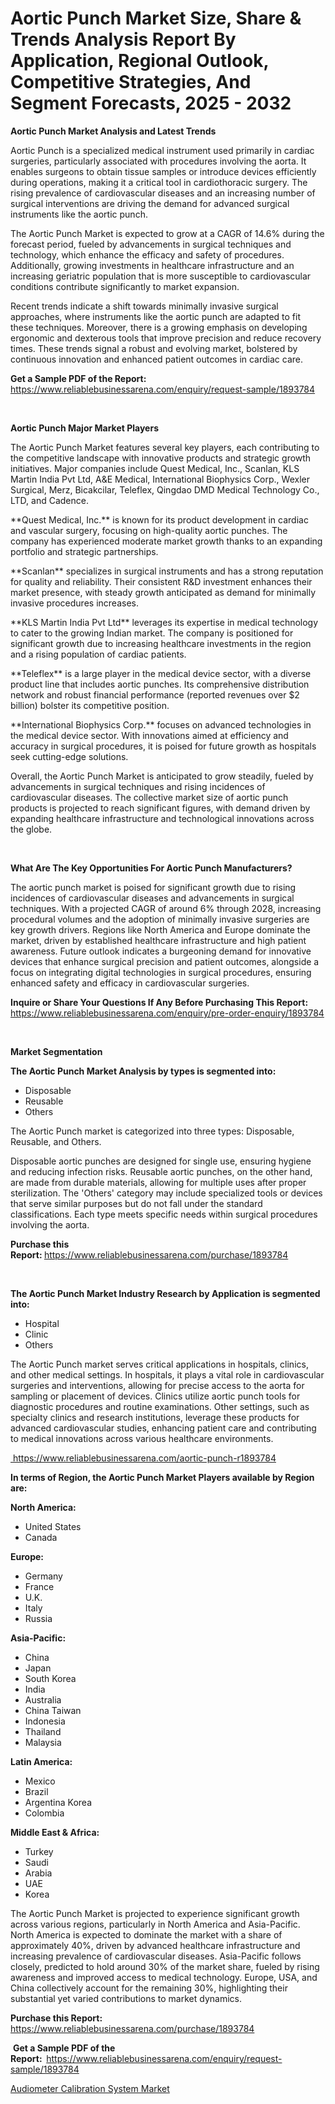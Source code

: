 <p><h1>Aortic Punch Market Size, Share & Trends Analysis Report By Application, Regional Outlook, Competitive Strategies, And Segment Forecasts, 2025 - 2032</h1></p><p><strong>Aortic Punch Market Analysis and Latest Trends</strong></p>
<p><p>Aortic Punch is a specialized medical instrument used primarily in cardiac surgeries, particularly associated with procedures involving the aorta. It enables surgeons to obtain tissue samples or introduce devices efficiently during operations, making it a critical tool in cardiothoracic surgery. The rising prevalence of cardiovascular diseases and an increasing number of surgical interventions are driving the demand for advanced surgical instruments like the aortic punch.</p><p>The Aortic Punch Market is expected to grow at a CAGR of 14.6% during the forecast period, fueled by advancements in surgical techniques and technology, which enhance the efficacy and safety of procedures. Additionally, growing investments in healthcare infrastructure and an increasing geriatric population that is more susceptible to cardiovascular conditions contribute significantly to market expansion. </p><p>Recent trends indicate a shift towards minimally invasive surgical approaches, where instruments like the aortic punch are adapted to fit these techniques. Moreover, there is a growing emphasis on developing ergonomic and dexterous tools that improve precision and reduce recovery times. These trends signal a robust and evolving market, bolstered by continuous innovation and enhanced patient outcomes in cardiac care.</p></p>
<p><strong>Get a Sample PDF of the Report:&nbsp;</strong> <a href="https://www.reliablebusinessarena.com/enquiry/request-sample/1893784?utm_campaign=2566&utm_medium=2&utm_source=Github&utm_content=ia&utm_term=04032025&utm_id=aortic-punch">https://www.reliablebusinessarena.com/enquiry/request-sample/1893784</a></p>
<p>&nbsp;</p>
<p><strong>Aortic Punch Major Market Players</strong></p>
<p><p>The Aortic Punch Market features several key players, each contributing to the competitive landscape with innovative products and strategic growth initiatives. Major companies include Quest Medical, Inc., Scanlan, KLS Martin India Pvt Ltd, A&E Medical, International Biophysics Corp., Wexler Surgical, Merz, Bicakcilar, Teleflex, Qingdao DMD Medical Technology Co., LTD, and Cadence.</p><p>**Quest Medical, Inc.** is known for its product development in cardiac and vascular surgery, focusing on high-quality aortic punches. The company has experienced moderate market growth thanks to an expanding portfolio and strategic partnerships.</p><p>**Scanlan** specializes in surgical instruments and has a strong reputation for quality and reliability. Their consistent R&D investment enhances their market presence, with steady growth anticipated as demand for minimally invasive procedures increases.</p><p>**KLS Martin India Pvt Ltd** leverages its expertise in medical technology to cater to the growing Indian market. The company is positioned for significant growth due to increasing healthcare investments in the region and a rising population of cardiac patients.</p><p>**Teleflex** is a large player in the medical device sector, with a diverse product line that includes aortic punches. Its comprehensive distribution network and robust financial performance (reported revenues over $2 billion) bolster its competitive position.</p><p>**International Biophysics Corp.** focuses on advanced technologies in the medical device sector. With innovations aimed at efficiency and accuracy in surgical procedures, it is poised for future growth as hospitals seek cutting-edge solutions.</p><p>Overall, the Aortic Punch Market is anticipated to grow steadily, fueled by advancements in surgical techniques and rising incidences of cardiovascular diseases. The collective market size of aortic punch products is projected to reach significant figures, with demand driven by expanding healthcare infrastructure and technological innovations across the globe.</p></p>
<p>&nbsp;</p>
<p><strong>What Are The Key Opportunities For Aortic Punch Manufacturers?</strong></p>
<p><p>The aortic punch market is poised for significant growth due to rising incidences of cardiovascular diseases and advancements in surgical techniques. With a projected CAGR of around 6% through 2028, increasing procedural volumes and the adoption of minimally invasive surgeries are key growth drivers. Regions like North America and Europe dominate the market, driven by established healthcare infrastructure and high patient awareness. Future outlook indicates a burgeoning demand for innovative devices that enhance surgical precision and patient outcomes, alongside a focus on integrating digital technologies in surgical procedures, ensuring enhanced safety and efficacy in cardiovascular surgeries.</p></p>
<p><strong>Inquire or Share Your Questions If Any Before Purchasing This Report:</strong> <a href="https://www.reliablebusinessarena.com/enquiry/pre-order-enquiry/1893784?utm_campaign=2566&utm_medium=2&utm_source=Github&utm_content=ia&utm_term=04032025&utm_id=aortic-punch">https://www.reliablebusinessarena.com/enquiry/pre-order-enquiry/1893784</a></p>
<p>&nbsp;</p>
<p><strong>Market Segmentation</strong></p>
<p><strong>The Aortic Punch Market Analysis by types is segmented into:</strong></p>
<p><ul><li>Disposable</li><li>Reusable</li><li>Others</li></ul></p>
<p><p>The Aortic Punch market is categorized into three types: Disposable, Reusable, and Others. </p><p>Disposable aortic punches are designed for single use, ensuring hygiene and reducing infection risks. Reusable aortic punches, on the other hand, are made from durable materials, allowing for multiple uses after proper sterilization. The 'Others' category may include specialized tools or devices that serve similar purposes but do not fall under the standard classifications. Each type meets specific needs within surgical procedures involving the aorta.</p></p>
<p><strong>Purchase this Report:&nbsp;</strong><a href="https://www.reliablebusinessarena.com/purchase/1893784?utm_campaign=2566&utm_medium=2&utm_source=Github&utm_content=ia&utm_term=04032025&utm_id=aortic-punch">https://www.reliablebusinessarena.com/purchase/1893784</a></p>
<p>&nbsp;</p>
<p><strong>The Aortic Punch Market Industry Research by Application is segmented into:</strong></p>
<p><ul><li>Hospital</li><li>Clinic</li><li>Others</li></ul></p>
<p><p>The Aortic Punch market serves critical applications in hospitals, clinics, and other medical settings. In hospitals, it plays a vital role in cardiovascular surgeries and interventions, allowing for precise access to the aorta for sampling or placement of devices. Clinics utilize aortic punch tools for diagnostic procedures and routine examinations. Other settings, such as specialty clinics and research institutions, leverage these products for advanced cardiovascular studies, enhancing patient care and contributing to medical innovations across various healthcare environments.</p></p>
<p><a href="https://www.reliablebusinessarena.com/aortic-punch-r1893784?utm_campaign=2566&utm_medium=2&utm_source=Github&utm_content=ia&utm_term=04032025&utm_id=aortic-punch">&nbsp;https://www.reliablebusinessarena.com/aortic-punch-r1893784</a></p>
<p><strong>In terms of Region, the Aortic Punch Market Players available by Region are:</strong></p>
<p>
    <p> <strong> North America: </strong>
        <ul>
            <li>United States</li>
            <li>Canada</li>
        </ul>
        </p> 
    <p> <strong> Europe: </strong>
        <ul>
            <li>Germany</li>
            <li>France</li>
            <li>U.K.</li>
            <li>Italy</li>
            <li>Russia</li>
        </ul>
        </p> 
    <p> <strong> Asia-Pacific: </strong>
        <ul>
            <li>China</li>
            <li>Japan</li>
            <li>South Korea</li>
            <li>India</li>
            <li>Australia</li>
            <li>China Taiwan</li>
            <li>Indonesia</li>
            <li>Thailand</li>
            <li>Malaysia</li>
        </ul>
        </p> 
    <p> <strong> Latin America: </strong>
        <ul>
            <li>Mexico</li>
            <li>Brazil</li>
            <li>Argentina Korea</li>
            <li>Colombia</li>
        </ul>
        </p> 
    <p> <strong> Middle East & Africa: </strong>
        <ul>
            <li>Turkey</li>
            <li>Saudi</li>
            <li>Arabia</li>
            <li>UAE</li>
            <li>Korea</li>
        </ul>
    </p>
    </p>
<p><p>The Aortic Punch Market is projected to experience significant growth across various regions, particularly in North America and Asia-Pacific. North America is expected to dominate the market with a share of approximately 40%, driven by advanced healthcare infrastructure and increasing prevalence of cardiovascular diseases. Asia-Pacific follows closely, predicted to hold around 30% of the market share, fueled by rising awareness and improved access to medical technology. Europe, USA, and China collectively account for the remaining 30%, highlighting their substantial yet varied contributions to market dynamics.</p></p>
<p><strong>Purchase this Report: </strong><a href="https://www.reliablebusinessarena.com/purchase/1893784?utm_campaign=2566&utm_medium=2&utm_source=Github&utm_content=ia&utm_term=04032025&utm_id=aortic-punch">https://www.reliablebusinessarena.com/purchase/1893784</a></p>
<p>&nbsp;<strong>Get a Sample PDF of the Report:&nbsp;&nbsp;</strong><a href="https://www.reliablebusinessarena.com/enquiry/request-sample/1893784?utm_campaign=2566&utm_medium=2&utm_source=Github&utm_content=ia&utm_term=04032025&utm_id=aortic-punch">https://www.reliablebusinessarena.com/enquiry/request-sample/1893784</a></p>
<p><strong></strong></p>
<p><p><a href="https://github.com/yazminwollma30/Market-Research-Report-List-1/blob/main/audiometer-calibration-system-market.md?utm_campaign=2566&utm_medium=2&utm_source=Github&utm_content=ia&utm_term=04032025&utm_id=aortic-punch">Audiometer Calibration System Market</a></p></p>